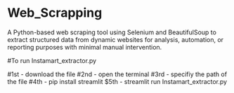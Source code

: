 # Web_Scrapping
A Python-based web scraping tool using Selenium and BeautifulSoup to extract structured data from dynamic websites for analysis, automation, or reporting purposes with minimal manual intervention.


#To run Instamart_extractor.py

#1st - download the file
#2nd - open the terminal
#3rd - specifiy the path of the file
#4th - pip install streamlit
$5th - streamlit run Instamart_extractor.py
